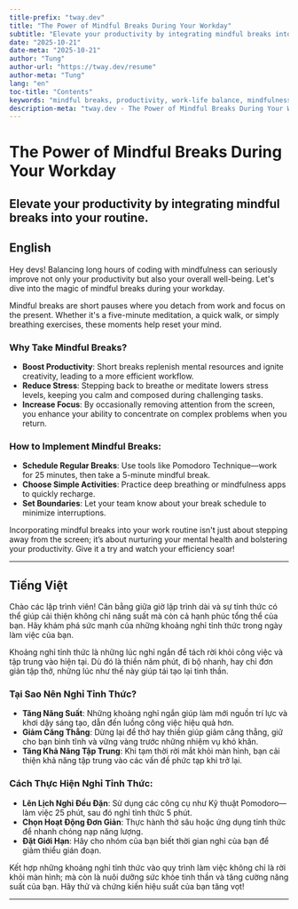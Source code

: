 ```yaml
---
title-prefix: "tway.dev"
title: "The Power of Mindful Breaks During Your Workday"
subtitle: "Elevate your productivity by integrating mindful breaks into your routine."
date: "2025-10-21"
date-meta: "2025-10-21"
author: "Tung"
author-url: "https://tway.dev/resume"
author-meta: "Tung"
lang: "en"
toc-title: "Contents"
keywords: "mindful breaks, productivity, work-life balance, mindfulness, developer wellness"
description-meta: "tway.dev - The Power of Mindful Breaks During Your Workday - Elevate your productivity by integrating mindful breaks into your routine."
---
```


# The Power of Mindful Breaks During Your Workday
## Elevate your productivity by integrating mindful breaks into your routine.

## English
Hey devs! Balancing long hours of coding with mindfulness can seriously improve not only your productivity but also your overall well-being. Let's dive into the magic of mindful breaks during your workday.

Mindful breaks are short pauses where you detach from work and focus on the present. Whether it's a five-minute meditation, a quick walk, or simply breathing exercises, these moments help reset your mind.

### Why Take Mindful Breaks?
- **Boost Productivity**: Short breaks replenish mental resources and ignite creativity, leading to a more efficient workflow.
- **Reduce Stress**: Stepping back to breathe or meditate lowers stress levels, keeping you calm and composed during challenging tasks.
- **Increase Focus**: By occasionally removing attention from the screen, you enhance your ability to concentrate on complex problems when you return.

### How to Implement Mindful Breaks:
- **Schedule Regular Breaks**: Use tools like Pomodoro Technique—work for 25 minutes, then take a 5-minute mindful break.
- **Choose Simple Activities**: Practice deep breathing or mindfulness apps to quickly recharge.
- **Set Boundaries**: Let your team know about your break schedule to minimize interruptions.

Incorporating mindful breaks into your work routine isn't just about stepping away from the screen; it’s about nurturing your mental health and bolstering your productivity. Give it a try and watch your efficiency soar!

---

## Tiếng Việt
Chào các lập trình viên! Cân bằng giữa giờ lập trình dài và sự tỉnh thức có thể giúp cải thiện không chỉ năng suất mà còn cả hạnh phúc tổng thể của bạn. Hãy khám phá sức mạnh của những khoảng nghỉ tỉnh thức trong ngày làm việc của bạn.

Khoảng nghỉ tỉnh thức là những lúc nghỉ ngắn để tách rời khỏi công việc và tập trung vào hiện tại. Dù đó là thiền năm phút, đi bộ nhanh, hay chỉ đơn giản tập thở, những lúc như thế này giúp tái tạo lại tinh thần.

### Tại Sao Nên Nghỉ Tỉnh Thức?
- **Tăng Năng Suất**: Những khoảng nghỉ ngắn giúp làm mới nguồn trí lực và khơi dậy sáng tạo, dẫn đến luồng công việc hiệu quả hơn.
- **Giảm Căng Thẳng**: Dừng lại để thở hay thiền giúp giảm căng thẳng, giữ cho bạn bình tĩnh và vững vàng trước những nhiệm vụ khó khăn.
- **Tăng Khả Năng Tập Trung**: Khi tạm thời rời mắt khỏi màn hình, bạn cải thiện khả năng tập trung vào các vấn đề phức tạp khi trở lại.

### Cách Thực Hiện Nghỉ Tỉnh Thức:
- **Lên Lịch Nghỉ Đều Đặn**: Sử dụng các công cụ như Kỹ thuật Pomodoro—làm việc 25 phút, sau đó nghỉ tỉnh thức 5 phút.
- **Chọn Hoạt Động Đơn Giản**: Thực hành thở sâu hoặc ứng dụng tỉnh thức để nhanh chóng nạp năng lượng.
- **Đặt Giới Hạn**: Hãy cho nhóm của bạn biết thời gian nghỉ của bạn để giảm thiểu gián đoạn.

Kết hợp những khoảng nghỉ tỉnh thức vào quy trình làm việc không chỉ là rời khỏi màn hình; mà còn là nuôi dưỡng sức khỏe tinh thần và tăng cường năng suất của bạn. Hãy thử và chứng kiến hiệu suất của bạn tăng vọt!

---